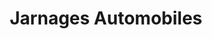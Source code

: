 ---
title: "Jarnages Automobiles"
url: /jarnages/jarnages-automobiles/
shop: réparation de voitures
---